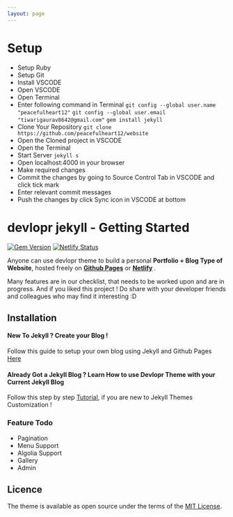 ```yaml
---
layout: page
---
```


# Setup
* Setup Ruby
* Setup Git
* Install VSCODE
* Open VSCODE
* Open Terminal
* Enter following command in Terminal
`git config --global user.name "peacefulheart12"`
`git config --global user.email "tiwarigaurav8642@gmail.com"`
`gem install jekyll`
* Clone Your Repository
`git clone https://github.com/peacefulheart12/website`
* Open the Cloned project in VSCODE
* Open the Terminal
* Start Server
`jekyll s`
* Open localhost:4000 in your browser
* Make required changes
* Commit the changes by going to Source Control Tab in VSCODE and click tick mark
* Enter relevant commit messages
* Push the changes by click Sync icon in VSCODE at bottom


# devlopr jekyll - Getting Started

[![Gem Version](https://badge.fury.io/rb/devlopr.svg)](https://badge.fury.io/rb/devlopr)
[![Netlify Status](https://api.netlify.com/api/v1/badges/4232ac2b-63e0-4c78-92e0-e95aad5ab8c3/deploy-status)](https://app.netlify.com/sites/devlopr/deploys)

Anyone can use devlopr theme to build a personal <strong>Portfolio + Blog Type of Website</strong>, hosted freely on <b>[Github Pages](https://pages.github.com)</b> or <b>[Netlify](https://netlify.com) </b>. 


Many features are in our checklist, that needs to be worked upon and are in progress. And if you liked this project ! Do share with your developer friends and colleagues who may find it interesting :D  

## Installation

#### New To Jekyll ? Create your Blog !

Follow this guide to setup your own blog using Jekyll and Github Pages [Here](https://sujaykundu.com/github/jekyll/2019/05/19/setup-devlopr-for-blog.html)

#### Already Got a Jekyll Blog ? Learn How to use Devlopr Theme with your Current Jekyll Blog

Follow this step by step [Tutorial](https://sujaykundu.com/github/jekyll/2019/05/19/setup-devlopr-for-blog.html), if you are new to Jekyll Themes Customization !

### Feature Todo

- Pagination
- Menu Support
- Algolia Support
- Gallery
- Admin





 









  





## Licence

The theme is available as open source under the terms of the [MIT License](https://opensource.org/licenses/MIT).


